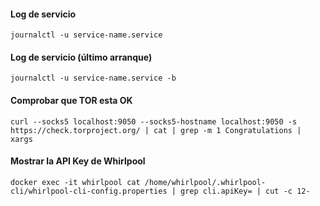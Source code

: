 #### Log de servicio
```
journalctl -u service-name.service
``` 
#### Log de servicio (último arranque)
```
journalctl -u service-name.service -b
``` 
#### Comprobar que TOR esta OK
```
curl --socks5 localhost:9050 --socks5-hostname localhost:9050 -s https://check.torproject.org/ | cat | grep -m 1 Congratulations | xargs
``` 
#### Mostrar la API Key de Whirlpool
```
docker exec -it whirlpool cat /home/whirlpool/.whirlpool-cli/whirlpool-cli-config.properties | grep cli.apiKey= | cut -c 12-
```
